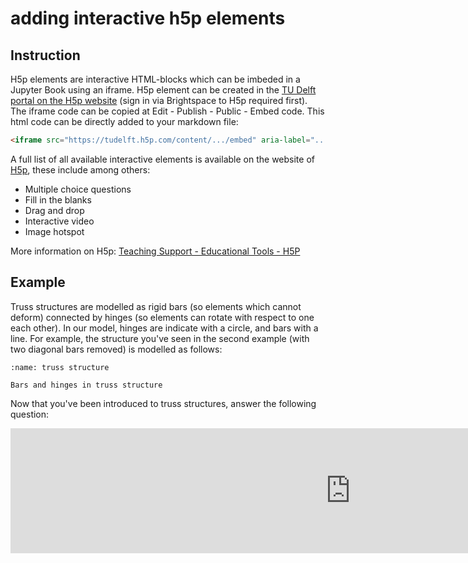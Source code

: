 # adding interactive h5p elements

## Instruction
H5p elements are interactive HTML-blocks which can be imbeded in a Jupyter Book using an iframe. H5p element can be created in the [TU Delft portal on the H5p website](https://tudelft.h5p.com/content) (sign in via Brightspace to H5p required first). The iframe code can be copied at Edit - Publish - Public - Embed code. This html code can be directly added to your markdown file:

```html
<iframe src="https://tudelft.h5p.com/content/.../embed" aria-label="..." width="1088" height="200" frameborder="0" allowfullscreen="allowfullscreen" allow="autoplay *; geolocation *; microphone *; camera *; midi *; encrypted-media *"></iframe><script src="https://tudelft.h5p.com/js/h5p-resizer.js" charset="UTF-8"></script>
```

A full list of all available interactive elements is available on the website of [H5p](https://h5p.org/content-types-and-applications), these include among others:
- Multiple choice questions
- Fill in the blanks
- Drag and drop
- Interactive video
- Image hotspot

More information on H5p: [Teaching Support - Educational Tools - H5P](https://www.tudelft.nl/teaching-support/educational-tools/h5p)

## Example
Truss structures are modelled as rigid bars (so elements which cannot deform) connected by hinges (so elements can rotate with respect to one each other). In our model, hinges are indicate with a circle, and bars with a line. For example, the structure you've seen in the second example (with two diagonal bars removed) is modelled as follows:

```{figure} ../images/Truss1.svg
:name: truss structure

Bars and hinges in truss structure
```

Now that you've been introduced to truss structures, answer the following question:


<iframe src="https://tudelft.h5p.com/content/1291910926067816717/embed" aria-label="Modelling truss structures" width="1088" height="200" frameborder="0" allowfullscreen="allowfullscreen" allow="autoplay *; geolocation *; microphone *; camera *; midi *; encrypted-media *"></iframe><script src="https://tudelft.h5p.com/js/h5p-resizer.js" charset="UTF-8"></script>